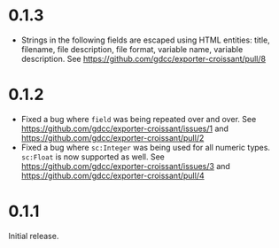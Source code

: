 0.1.3
=====

- Strings in the following fields are escaped using HTML entities: title, filename, file description, file format, variable name, variable description. See https://github.com/gdcc/exporter-croissant/pull/8

0.1.2
=====

- Fixed a bug where `field` was being repeated over and over. See https://github.com/gdcc/exporter-croissant/issues/1 and https://github.com/gdcc/exporter-croissant/pull/2
- Fixed a bug where `sc:Integer` was being used for all numeric types. `sc:Float` is now supported as well. See https://github.com/gdcc/exporter-croissant/issues/3 and https://github.com/gdcc/exporter-croissant/pull/4

0.1.1
=====

Initial release.
